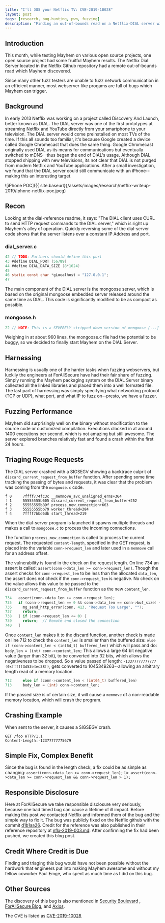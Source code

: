 ```yaml
---
title: "I'll DOS your Netflix TV: CVE-2019-10028"
layout: post
tags: [research, bug-hunting, pwn, fuzzing]
description: "Finding an out-of-bounds read on a Netflix-DIAL server with Mayhem"
---
```


## Introduction 
This month, while testing Mayhem on various open source projects, one open
source project had some fruitful Mayhem results. The Netflix Dial Server
located in the Netflix Github repository had a remote out-of-bounds read which
Mayhem discovered. 

Since many other fuzz testers are unable to fuzz network communication in an
efficient manner, most webserver-like progams are full of bugs which Mayhem can
trigger. 

## Background 
In early 2013 Netflix was working on a project called Discovery And Launch,
better known as DIAL. The DIAL server was one of the first prototypes at
streaming Netflix and YouTube directly from your smartphone to your television.
The DIAL server would come preinstalled on most TVs of the time. If this all
sounds too familiar, it's because Google created a device called Google
Chromecast that does the same thing. Google Chromecast originally used DIAL as
its means for communications but eventually switched to mDNS--thus began the end
of DIAL's usage. Although DIAL stopped shipping with new televisions, its not
clear that DIAL is not purged from modern Netflix and YouTube applications.
After a small investigation, we found that the DIAL server could still
communicate with an iPhone--making this an interesting target. 

![iPhone POC]({{ site.baseurl}}/assets/images/research/netflix-writeup-2019/iphone-netflix-poc.jpeg)

## Recon
Looking at the dial-reference readme, it says: "The DIAL client uses CURL to
send HTTP request commands to the DIAL server," which is right up Mayhem's alley
of operation. Quickly reversing some of the dial-server code shows that the
server listens over a constant IP Address and port.

### dial_server.c
```c
42 // TODO: Partners should define this port
43 #define DIAL_PORT (56789)
44 #define DIAL_DATA_SIZE (8*1024)
45
46 static const char *gLocalhost = "127.0.0.1";
47
```

The main component of the DIAL server is the mongoose server, which is based on
the original mongoose embedded server released around the same time as DIAL.
This code is significantly modified to be as compact as possible.

### mongoose.h
```c
22 // NOTE: This is a SEVERELY stripped down version of mongoose [...] 
```

Weighing in at about 960 lines, the mongoose.c file had the potential to be
buggy, so we decided to finally start Mayhem on the DIAL Server.

## Harnessing
Harnessing is usually one of the harder tasks when fuzzing webservers, but
luckily the engineers at ForAllSecure have had their fair share of fuzzing.
Simply running the Mayhem packaging system on the DIAL Server binary collected
all the linked libraries and placed them into a well formated file. The last
part of harnessing was simply specifying what networking protocol (TCP or UDP),
what port, and what IP to fuzz on--presto, we have a fuzzer.

## Fuzzing Performance
Mayhem did surprisingly well on the binary without modification to the source
code or customized compilation. Executions clocked in at around 1400 executions
per second, which is not amazing but still awesome. The server explored branches
relatively fast and found a crash within the first 24 hours. 

## Triaging Rouge Requests
The DIAL server crashed with a SIGSEGV showing a backtrace culprit of 
`discard_current_request_from_buffer` function. After spending some time tracking
the passing of bytes and requests, it was clear that the problem was coming from the
`mongoose.c` code. 

```
f 0     7ffff774fc3c __memmove_avx_unaligned_erms+364
f 1     55555555b605 discard_current_request_from_buffer+252
f 2     55555555b89f process_new_connection+663
f 3     55555555bb79 worker_thread+284
f 4     7ffff7bbd6db start_thread+219
```

When the dial-server program is launched it spawns multiple threads and makes a
call to `mongoose.c` to process the incoming connections.

The function `process_new_connection` is called to process the current request. The
requested `content-length`, specified in the GET request, is placed into the variable
`conn->request_len` and later used in a `memmove` call for an address offset.

The vulnerability is found in the check on the request length. On line 734 an
assert is called: `assert(conn->data_len >= conn->request_len)`. Though the assert
checks for `conn->request_len` to be less than the allocated `data_len`, the assert
does not check if the `conn->request_len` is negative. No check on the value
allows this value to be passed to the `discard_current_request_from_buffer`
function as the new `content_len`.

```c
734   assert(conn->data_len >= conn->request_len);
735   if (conn->request_len == 0 && conn->data_len == conn->buf_size) {
736     mg_send_http_error(conn, 413, "Request Too Large", "");
737     return;
738   } if (conn->request_len <= 0) {
739     return;  // Remote end closed the connection
740   }
```

Once `content_len` makes it to the discard function, another check is made
on line 712 to check the `content_len` is smaller than the buffered size:
`else if (conn->content_len < (int64_t) buffered_len)`
which will pass and do:
`body_len = (int) conn->content_len;`
This allows a large 64 bit negative value (larger than 32 bit), to be converted
into 32 bits, which allows the negativeness to be dropped. So a value passed of
length: `-13377777777777 (0xfffff3d53e4ec38f)`, gets converted to
1045349263--allowing an arbitrary length read of a memory location.

```c
712     else if (conn->content_len < (int64_t) buffered_len) 
713     body_len = (int) conn->content_len;
```

If the passed size is of certain size, it will cause a `memmove` of a non-readable
memory location, which will crash the program.

## Crashing Example
When sent to the server, it causes a SIGSEGV crash. 
```
GET /foo HTTP/1.1
Content-Length:-12377777775679
```

## Simple Fix, Complex Benefit
Since the bug is found in the length check, a fix could be as simple as changing:
`assert(conn->data_len >= conn->request_len);`
to:
`assert(conn->data_len >= conn->request_len && conn->request_len > 1);`

## Responsible Disclosure
Here at ForAllSecure we take responsible disclosure very seriously, because 
one bad timed bug can cause a lifetime of ill impact. Before making this post we
contacted Netflix and informed them of the bug and the simple way to fix it. The
bug was publicly fixed on the Netflix github with the commit [d1b1aa26](https://github.com/Netflix/dial-reference/commit/d1b1aa2636f89df95e57aa0c68836ce8d52f4638).
Credit for the reference was also published in their reference repository at
[nflx-2019-003.md](https://github.com/Netflix/security-bulletins/blob/master/advisories/nflx-2019-003.md).
After confirming the fix had been pushed, we created this blog post.

## Credit Where Credit is Due
Finding and triaging this bug would have not been possible without the hardwork
that engineers put into making Mayhem awesome and without my fellow coworker
Paul Emge, who spent as much time as I did on this bug. 

## Other Sources
The discovery of this bug is also mentioned in [Security
Boulevard](https://securityboulevard.com/2019/09/forallsecure-uncovers-vulnerability-in-netflix-dial-software/)
, [ForAllSecure
Blog](https://blog.forallsecure.com/forallsecure-uncovers-vulnerability-in-netflix-dial-software),
and
[Axios](https://www.axios.com/netflix-chromecast-bug-crash-television-c4f0962b-0346-4a16-aafc-4c512e76d34b.html). 

The CVE is listed as
[CVE-2019-10028](https://cve.mitre.org/cgi-bin/cvename.cgi?name=CVE-2019-10028).



